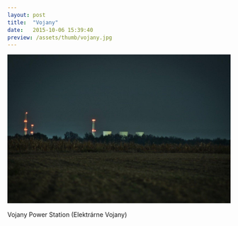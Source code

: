 ```yaml
---
layout: post
title:  "Vojany"
date:   2015-10-06 15:39:40
preview: /assets/thumb/vojany.jpg
---
```


![Vojany](/assets/img/vojany.jpg)

Vojany Power Station (Elektrárne Vojany)
